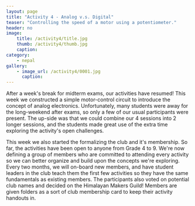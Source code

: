 ```yaml
---
layout: page
title: "Activity 4 - Analog v.s. Digital"
teaser: "Controlling the speed of a motor using a potentiometer."
header: no
image: 
    title: /activity4/title.jpg
    thumb: /activity4/thumb.jpg
    caption: 
category:
    - nepal
gallery:
    - image_url: /activity4/0001.jpg
      caption: 
---
```


After a week's break for midterm exams, our activities have resumed! This week we constructed a simple motor-control circuit to introduce the concept of analog electronics. Unfortunately, many students were away for the long-weekend after exams, so only a few of our usual participants were present. The up-side was that we could combine our 4 sessions into 2 longer sessions, and the students made great use of the extra time exploring the activity's open challenges. 

This week we also started the formalizing the club and it's membership. So far, the activities have been open to anyone from Grade 4 to 9. We're now defining a group of members who are committed to attending every activity so we can better organize and build upon the concepts we're exploring. Every two months, we will on-board new members, and have student leaders in the club teach them the first few activities so they have the same fundamentals as existing members. The participants also voted on potential club names and decided on the Himalayan Makers Guild! Members are given folders as a sort of club membership card to keep their activity handouts in.
